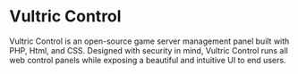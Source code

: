 # Vultric Control

Vultric Control is an open-source game server management panel built with PHP, Html, and CSS. Designed with security in mind, Vultric Control runs all web control panels while exposing a beautiful and intuitive UI to end users.
